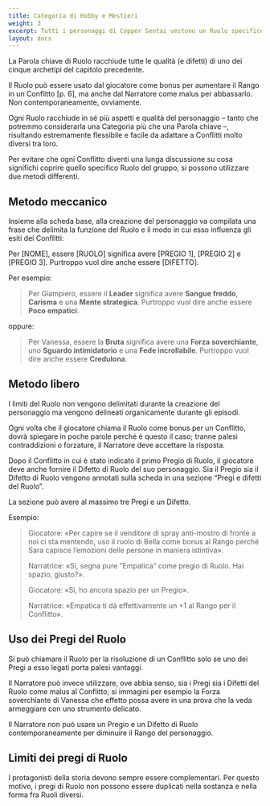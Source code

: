 ```yaml
---
title: Categoria di Hobby e Mestieri
weight: 3
excerpt: Tutti i personaggi di Copper Sentai vestono un Ruolo specifico nella fiction
layout: docs
---
```

La Parola chiave di Ruolo racchiude tutte le qualità (e difetti) di uno dei cinque archetipi del capitolo precedente.

Il Ruolo può essere usato dal giocatore come bonus per aumentare il Rango in un Conflitto \[p. 6], ma anche dal Narratore come malus per abbassarlo. Non contemporaneamente, ovviamente.

Ogni Ruolo racchiude in sé più aspetti e qualità del personaggio – tanto che potremmo considerarla una Categoria più che una Parola chiave –, risultando estremamente flessibile e facile da adattare a Conflitti molto diversi tra loro.

Per evitare che ogni Conflitto diventi una lunga discussione su cosa significhi coprire quello specifico Ruolo del gruppo, si possono utilizzare due metodi differenti.

## Metodo meccanico

Insieme alla scheda base,  alla creazione del personaggio va compilata una frase che delimita la funzione del Ruolo e il modo in cui esso influenza gli esiti dei Conflitti:

Per \[NOME], essere \[RUOLO] significa avere \[PREGIO 1], \[PREGIO 2] e \[PREGIO 3]. Purtroppo vuol dire anche essere \[DIFETTO].

Per esempio:

> Per Giampiero, essere il **Leader** significa avere **Sangue freddo**, **Carisma** e una **Mente strategica**. Purtroppo vuol dire anche essere **Poco empatici**.

oppure:

> Per Vanessa, essere la **Bruta** significa avere una **Forza soverchiante**, uno **Sguardo intimidatorio** e una **Fede incrollabile**. Purtroppo vuol dire anche essere **Credulona**.

## Metodo libero

I limiti del Ruolo non vengono delimitati durante la creazione del personaggio ma vengono delineati organicamente durante gli episodi.

Ogni volta che il giocatore chiama il Ruolo come bonus per un Conflitto, dovrà spiegare in poche parole perché è questo il caso; tranne palesi contraddizioni o forzature, il Narratore deve accettare la risposta.

Dopo il Conflitto in cui è stato indicato il primo Pregio di Ruolo, il giocatore deve anche fornire il Difetto di Ruolo del suo personaggio. Sia il Pregio sia il Difetto di Ruolo vengono annotati sulla scheda in una sezione “Pregi e difetti del Ruolo”.

La sezione può avere al massimo tre Pregi e un Difetto.

Esempio:

> Giocatore: «Per capire se il venditore di spray anti-mostro di fronte a noi ci sta mentendo, uso il ruolo di Bella come bonus al Rango perché Sara capisce l’emozioni delle persone in maniera istintiva».
>
> Narratrice: «Sì, segna pure “Empatica” come pregio di Ruolo. Hai spazio, giusto?».
>
> Giocatore: «Sì, ho ancora spazio per un Pregio».
>
> Narratrice: «Empatica ti dà effettivamente un +1 al Rango per il Conflitto».

## Uso dei Pregi del Ruolo

Si può chiamare il Ruolo per la risoluzione di un Conflitto solo se uno dei Pregi a esso legati porta palesi vantaggi.

Il Narratore può invece utilizzare, ove abbia senso, sia i Pregi sia i Difetti del Ruolo come malus al Conflitto; si immagini per esempio la Forza soverchiante di Vanessa che effetto possa avere in una prova che la veda armeggiare con uno strumento delicato.

Il Narratore non può usare un Pregio e un Difetto di Ruolo contemporaneamente per diminuire il Rango del personaggio.

## Limiti dei pregi di Ruolo

I protagonisti della storia devono sempre essere complementari. Per questo motivo, i pregi di Ruolo non possono essere duplicati nella sostanza e nella forma fra Ruoli diversi.
